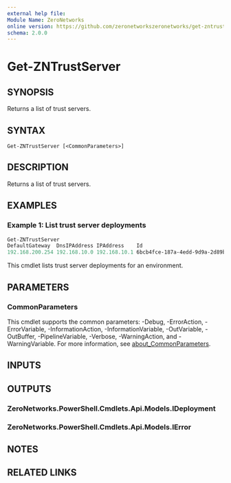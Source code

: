 ```yaml
---
external help file:
Module Name: ZeroNetworks
online version: https://github.com/zeronetworkszeronetworks/get-zntrustserver
schema: 2.0.0
---
```


# Get-ZNTrustServer

## SYNOPSIS
Returns a list of trust servers.

## SYNTAX

```
Get-ZNTrustServer [<CommonParameters>]
```

## DESCRIPTION
Returns a list of trust servers.

## EXAMPLES

### Example 1: List trust server deployments
```powershell
Get-ZNTrustServer
DefaultGateway  DnsIPAddress IPAddress    Id                                   Name   State Status SubnetMask                                                                                                                                                      --------------  ------------ ---------    --                                   ----   ----- ------ ----------
192.168.200.254 192.168.10.0 192.168.10.1 6bcb4fce-187a-4edd-9d9a-2d89b95091aa trust1              255.255.0.0
```

This cmdlet lists trust server deployments for an environment.

## PARAMETERS

### CommonParameters
This cmdlet supports the common parameters: -Debug, -ErrorAction, -ErrorVariable, -InformationAction, -InformationVariable, -OutVariable, -OutBuffer, -PipelineVariable, -Verbose, -WarningAction, and -WarningVariable. For more information, see [about_CommonParameters](http://go.microsoft.com/fwlink/?LinkID=113216).

## INPUTS

## OUTPUTS

### ZeroNetworks.PowerShell.Cmdlets.Api.Models.IDeployment

### ZeroNetworks.PowerShell.Cmdlets.Api.Models.IError

## NOTES

## RELATED LINKS

